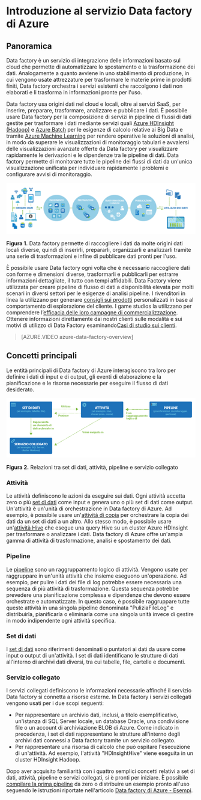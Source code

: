 <properties 
	pageTitle="Introduzione a Data factory di Azure" 
	description="Informazioni su come usare il servizio Data factory di Azure per comporre l'elaborazione dei dati, l'archiviazione dei dati e servizi di spostamento dei dati al fine di creare pipeline che producono informazioni attendibili." 
	services="data-factory" 
	documentationCenter="" 
	authors="spelluru" 
	manager="jhubbard" 
	editor="monicar"/>

<tags 
	ms.service="data-factory" 
	ms.workload="data-services" 
	ms.tgt_pltfrm="na" 
	ms.devlang="na" 
	ms.topic="get-started-article" 
	ms.date="02/09/2016" 
	ms.author="spelluru"/>

# Introduzione al servizio Data factory di Azure

## Panoramica
Data factory è un servizio di integrazione delle informazioni basato sul cloud che permette di automatizzare lo spostamento e la trasformazione dei dati. Analogamente a quanto avviene in uno stabilimento di produzione, in cui vengono usate attrezzature per trasformare le materie prime in prodotti finiti, Data factory orchestra i servizi esistenti che raccolgono i dati non elaborati e li trasforma in informazioni pronte per l'uso.

Data factory usa origini dati nel cloud e locali, oltre ai servizi SaaS, per inserire, preparare, trasformare, analizzare e pubblicare i dati. È possibile usare Data factory per la composizione di servizi in pipeline di flussi di dati gestite per trasformare i dati mediante servizi quali [Azure HDInsight (Hadoop)](http://azure.microsoft.com/documentation/services/hdinsight/) e [Azure Batch](https://azure.microsoft.com/documentation/services/batch/) per le esigenze di calcolo relative ai Big Data e tramite [Azure Machine Learning](https://azure.microsoft.com/documentation/services/machine-learning/) per rendere operative le soluzioni di analisi, in modo da superare le visualizzazioni di monitoraggio tabulari e avvalersi delle visualizzazioni avanzate offerte da Data factory per visualizzare rapidamente le derivazioni e le dipendenze tra le pipeline di dati. Data factory permette di monitorare tutte le pipeline dei flussi di dati da un'unica visualizzazione unificata per individuare rapidamente i problemi e configurare avvisi di monitoraggio.

![Panoramica](./media/data-factory-introduction/data-factory-overview.png)

**Figura 1.** Data factory permette di raccogliere i dati da molte origini dati locali diverse, quindi di inserirli, prepararli, organizzarli e analizzarli tramite una serie di trasformazioni e infine di pubblicare dati pronti per l'uso.

È possibile usare Data factory ogni volta che è necessario raccogliere dati con forme e dimensioni diverse, trasformarli e pubblicarli per estrarre informazioni dettagliate, il tutto con tempi affidabili. Data Factory viene utilizzata per creare pipeline di flusso di dati a disponibilità elevata per molti scenari in diversi settori per le esigenze di analisi pipeline. I rivenditori in linea la utilizzano per generare [consigli sui prodotti](data-factory-product-reco-usecase.md) personalizzati in base al comportamento di esplorazione del cliente. I game studios la utilizzano per comprendere l’[efficacia delle loro campagne di commercializzazione](data-factory-customer-profiling-usecase.md). Ottenere informazioni direttamente dai nostri clienti sulle modalità e sui motivi di utilizzo di Data Factory esaminando[Casi di studio sui clienti](data-factory-customer-case-studies.md).

> [AZURE.VIDEO azure-data-factory-overview]

## Concetti principali

Le entità principali di Data factory di Azure interagiscono tra loro per definire i dati di input e di output, gli eventi di elaborazione e la pianificazione e le risorse necessarie per eseguire il flusso di dati desiderato.

![Concetti principali](./media/data-factory-introduction/key-concepts.png)

**Figura 2.** Relazioni tra set di dati, attività, pipeline e servizio collegato


### Attività
Le attività definiscono le azioni da eseguire sui dati. Ogni attività accetta zero o più [set di dati](data-factory-create-datasets.md) come input e genera uno o più set di dati come output. Un'attività è un'unità di orchestrazione in Data factory di Azure. Ad esempio, è possibile usare un'[attività di copia](data-factory-data-movement-activities.md) per orchestrare la copia dei dati da un set di dati a un altro. Allo stesso modo, è possibile usare un'[attività Hive](data-factory-data-transformation-activities.md) che esegue una query Hive su un cluster Azure HDInsight per trasformare o analizzare i dati. Data factory di Azure offre un'ampia gamma di attività di trasformazione, analisi e spostamento dei dati.

### Pipeline
Le [pipeline](data-factory-create-pipelines.md) sono un raggruppamento logico di attività. Vengono usate per raggruppare in un'unità attività che insieme eseguono un'operazione. Ad esempio, per pulire i dati dei file di log potrebbe essere necessaria una sequenza di più attività di trasformazione. Questa sequenza potrebbe prevedere una pianificazione complessa e dipendenze che devono essere orchestrate e automatizzate. In questo caso, è possibile raggruppare tutte queste attività in una singola pipeline denominata "PuliziaFileLog" e distribuirla, pianificarla o eliminarla come una singola unità invece di gestire in modo indipendente ogni attività specifica.

### Set di dati
I [set di dati](data-factory-create-datasets.md) sono riferimenti denominati o puntatori ai dati da usare come input o output di un'attività. I set di dati identificano le strutture di dati all'interno di archivi dati diversi, tra cui tabelle, file, cartelle e documenti.

### Servizio collegato
I servizi collegati definiscono le informazioni necessarie affinché il servizio Data factory si connetta a risorse esterne. In Data factory i servizi collegati vengono usati per i due scopi seguenti:

- Per rappresentare un archivio dati, inclusi, a titolo esemplificativo, un'istanza di SQL Server locale, un database Oracle, una condivisione file o un account di archiviazione BLOB di Azure. Come indicato in precedenza, i set di dati rappresentano le strutture all'interno degli archivi dati connessi a Data factory tramite un servizio collegato.
- Per rappresentare una risorsa di calcolo che può ospitare l'esecuzione di un'attività. Ad esempio, l'attività "HDInsightHive" viene eseguita in un cluster HDInsight Hadoop.

Dopo aver acquisito familiarità con i quattro semplici concetti relativi a set di dati, attività, pipeline e servizi collegati, si è pronti per iniziare. È possibile [compilare la prima pipeline](data-factory-build-your-first-pipeline.md) da zero o distribuire un esempio pronto all'uso seguendo le istruzioni riportate nell'articolo [Data factory di Azure - Esempi](data-factory-samples.md).

<!---HONumber=AcomDC_0211_2016-->